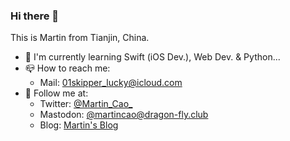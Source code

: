 ### Hi there 👋

This is Martin from Tianjin, China.

- 🌱 I'm currently learning Swift (iOS Dev.), Web Dev. & Python...
- 📪 How to reach me: 
	- Mail: 01skipper_lucky@icloud.com
- 👀 Follow me at:
	- Twitter: [@Martin_Cao_](https://twitter.com/Martin_Cao_)
	- Mastodon: [@martincao@dragon-fly.club](mast.dragon-fly.club/web/accounts/4)
	- Blog: [Martin's Blog](weblogcomm.ltd)
